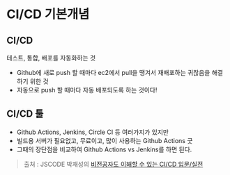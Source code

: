 CI/CD 기본개념
==

CI/CD
--
테스트, 통합, 배포를 자동화하는 것
- Github에 새로 push 할 때마다 ec2에서 pull을 땡겨서 재배포하는 귀찮음을 해결하기 위한 것
- 자동으로 push 할 때마다 자동 배포되도록 하는 것이다!

CI/CD 툴
--
- Github Actions, Jenkins, Circle CI 등 여러가지가 있지만
- 빌드용 서버가 필요없고, 무료이고, 많이 사용하는 Github Actions 굿
- 그때의 장단점을 비교하여 Github Actions vs Jenkins를 하면 된다.

> 출처 : JSCODE 박재성의 [비전공자도 이해할 수 있는 CI/CD 입문/실전](https://www.inflearn.com/course/비전공자-ci-cd-입문-실전/dashboard)
